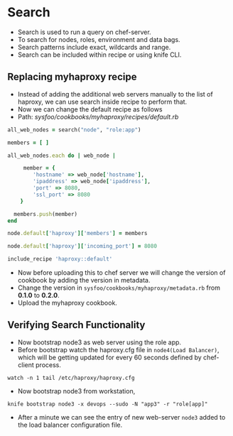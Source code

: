 # Search

- Search is used to run a query on chef-server.
- To search for nodes, roles, environment and data bags.
- Search patterns include exact, wildcards and range.
- Search can be included within recipe or using knife CLI.

## Replacing myhaproxy recipe

- Instead of adding the additional web servers manually to the list of haproxy, we can use search inside recipe to perform that.
- Now we can change the default recipe as follows
- Path: _sysfoo/cookbooks/myhaproxy/recipes/default.rb_

```ruby
all_web_nodes = search("node", "role:app")

members = [ ]

all_web_nodes.each do | web_node |

     member = {
        'hostname' => web_node['hostname'],
        'ipaddress' => web_node['ipaddress'],
        'port' => 8080,
        'ssl_port' => 8080
    }

  members.push(member)
end

node.default['haproxy']['members'] = members

node.default['haproxy']['incoming_port'] = 8080

include_recipe 'haproxy::default'
```

- Now before uploading this to chef server we will change the version of cookbook by adding the version in metadata.
- Change the version in `sysfoo/cookbooks/myhaproxy/metadata.rb` from **0.1.0** to **0.2.0**.
- Upload the myhaproxy cookbook.

## Verifying Search Functionality

- Now bootstrap node3 as web server using the role app.
- Before bootstrap watch the haproxy.cfg file in `node4(Load Balancer)`, which will be getting updated for every 60 seconds defined by chef-client process.

```console
watch -n 1 tail /etc/haproxy/haproxy.cfg
```

- Now bootstrap node3 from workstation,

```console
knife bootstrap node3 -x devops --sudo -N "app3" -r "role[app]"
```

- After a minute we can see the entry of new web-server `node3` added to the load balancer configuration file.
